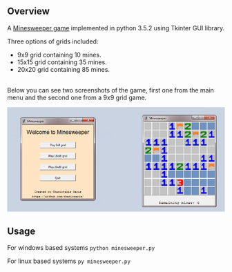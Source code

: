 ## Overview

A [Minesweeper game](https://en.wikipedia.org/wiki/Minesweeper_(video_game)) implemented in python 3.5.2 using Tkinter GUI library. 

Three options of grids included:
- 9x9 grid containing 10 mines.
- 15x15 grid containing 35 mines.
- 20x20 grid containing 85 mines.


<br />
Below you can see two screenshots of the game, first one from the main menu and the second one from a 9x9 grid game.
<br />

![UI](https://github.com/chanioxaris/Tkinter-Minesweeper/blob/master/img/ui.png)

## Usage

For windows based systems `python minesweeper.py`

For linux based systems `py minesweeper.py`

